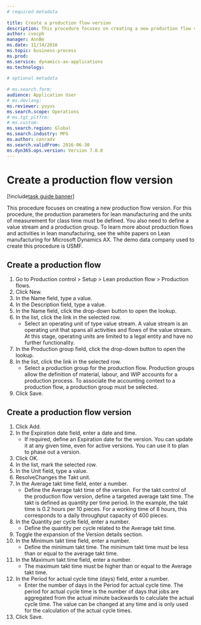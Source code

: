 ```yaml
--- 
# required metadata 
 
title: Create a production flow version
description: This procedure focuses on creating a new production flow version. 
author: cvocph
manager: AnnBe 
ms.date: 11/14/2016
ms.topic: business-process 
ms.prod:  
ms.service: dynamics-ax-applications 
ms.technology:  
 
# optional metadata 
 
# ms.search.form:   
audience: Application User 
# ms.devlang:  
ms.reviewer: yuyus
ms.search.scope: Operations 
# ms.tgt_pltfrm:  
# ms.custom:  
ms.search.region: Global
ms.search.industry: MFG
ms.author: conradv
ms.search.validFrom: 2016-06-30 
ms.dyn365.ops.version: Version 7.0.0 
---
```

# Create a production flow version

[!include[task guide banner](../../includes/task-guide-banner.md)]

This procedure focuses on creating a new production flow version. For this procedure, the production parameters for lean manufacturing and the units of measurement for class time must be defined. You also need to define a value stream and a production group. To learn more about production flows and activities in lean manufacturing, see the white papers on Lean manufacturing for Microsoft Dynamics AX. The demo data company used to create this procedure is USMF.


## Create a production flow
1. Go to Production control > Setup > Lean production flow > Production flows.
2. Click New.
3. In the Name field, type a value.
4. In the Description field, type a value.
5. In the Name field, click the drop-down button to open the lookup.
6. In the list, click the link in the selected row.
    * Select an operating unit of type value stream. A value stream is an operating unit that spans all activities and flows of the value stream. At this stage, operating units are limited to a legal entity and have no further functionality.  
7. In the Production group field, click the drop-down button to open the lookup.
8. In the list, click the link in the selected row.
    * Select a production group for the production flow. Production groups allow the definition of material, labour, and WIP accounts for a production process. To associate the accounting context to a production flow, a production group must be selected.  
9. Click Save.

## Create a production flow version
1. Click Add.
2. In the Expiration date field, enter a date and time.
    * If required, define an Expiration date for the version. You can update it at any given time, even for active versions. You can use it to plan to phase out a version.  
3. Click OK.
4. In the list, mark the selected row.
5. In the Unit field, type a value.
6. ResolveChanges the Takt unit.
7. In the Average takt time field, enter a number.
    * Define the Average takt time of the version. For the takt control of the production flow version, define a targeted average takt time. The takt is defined as quantity per time period. In the example, the takt time is 0.2 hours per 10 pieces. For a working time of 8 hours, this corresponds to a daily throughput capacity of 400 pieces.  
8. In the Quantity per cycle field, enter a number.
    * Define the quantity per cycle related to the Average takt time.  
9. Toggle the expansion of the Version details section.
10. In the Minimum takt time field, enter a number.
    * Define the minimum takt time. The minimum takt time must be less than or equal to the average takt time.  
11. In the Maximum takt time field, enter a number.
    * The maximum takt time must be higher than or equal to the Average takt time.  
12. In the Period for actual cycle time (days) field, enter a number.
    * Enter the number of days in the Period for actual cycle time. The period for actual cycle time is the number of days that jobs are aggregated from the actual minute backwards to calculate the actual cycle time. The value can be changed at any time and is only used for the calculation of the actual cycle times.  
13. Click Save.

